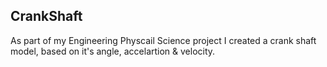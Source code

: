 ## CrankShaft
 As part of my Engineering Physcail Science project I created a crank shaft model, based on it's angle, accelartion & velocity.
